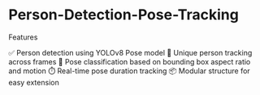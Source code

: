 # Person-Detection-Pose-Tracking

Features

✅ Person detection using YOLOv8 Pose model
🔄 Unique person tracking across frames
🧍 Pose classification based on bounding box aspect ratio and motion
⏱️ Real-time pose duration tracking
📦 Modular structure for easy extension
